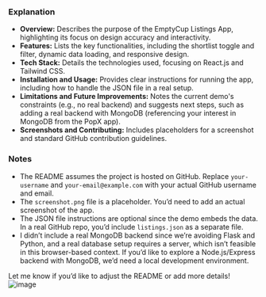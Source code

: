 
### Explanation
- **Overview:** Describes the purpose of the EmptyCup Listings App, highlighting its focus on design accuracy and interactivity.
- **Features:** Lists the key functionalities, including the shortlist toggle and filter, dynamic data loading, and responsive design.
- **Tech Stack:** Details the technologies used, focusing on React.js and Tailwind CSS.
- **Installation and Usage:** Provides clear instructions for running the app, including how to handle the JSON file in a real setup.
- **Limitations and Future Improvements:** Notes the current demo's constraints (e.g., no real backend) and suggests next steps, such as adding a real backend with MongoDB (referencing your interest in MongoDB from the PopX app).
- **Screenshots and Contributing:** Includes placeholders for a screenshot and standard GitHub contribution guidelines.

### Notes
- The README assumes the project is hosted on GitHub. Replace `your-username` and `your-email@example.com` with your actual GitHub username and email.
- The `screenshot.png` file is a placeholder. You’d need to add an actual screenshot of the app.
- The JSON file instructions are optional since the demo embeds the data. In a real GitHub repo, you’d include `listings.json` as a separate file.
- I didn’t include a real MongoDB backend since we’re avoiding Flask and Python, and a real database setup requires a server, which isn’t feasible in this browser-based context. If you’d like to explore a Node.js/Express backend with MongoDB, we’d need a local development environment.

Let me know if you’d like to adjust the README or add more details!
![image](https://github.com/user-attachments/assets/fb3426a7-8379-4da9-b34f-7f6c6ec139bb)
